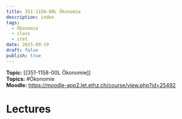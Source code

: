 ```yaml
---
title: 351-1158-00L Ökonomie
description: index
tags:
  - Ökonomie
  - class
  - itet
date: 2025-09-19
draft: false
publish: true
---
```


**Topic:** [[351-1158-00L Ökonomie]]  
**Topics:** #Ökonomie   
**Moodle:** https://moodle-app2.let.ethz.ch/course/view.php?id=25492  
# Lectures